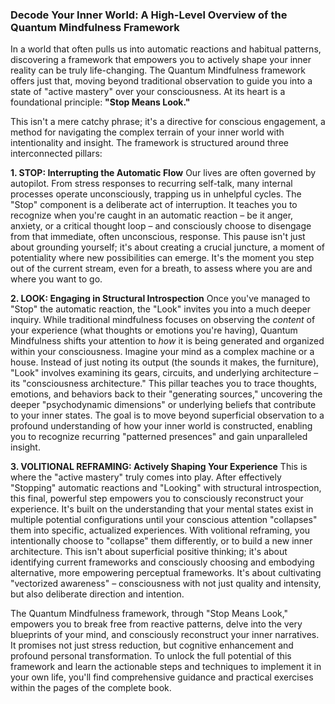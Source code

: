 ### Decode Your Inner World: A High-Level Overview of the Quantum Mindfulness Framework
In a world that often pulls us into automatic reactions and habitual patterns, discovering a framework that empowers you to actively shape your inner reality can be truly life-changing. The Quantum Mindfulness framework offers just that, moving beyond traditional observation to guide you into a state of "active mastery" over your consciousness. At its heart is a foundational principle: **"Stop Means Look."**

This isn't a mere catchy phrase; it's a directive for conscious engagement, a method for navigating the complex terrain of your inner world with intentionality and insight. The framework is structured around three interconnected pillars:

**1. STOP: Interrupting the Automatic Flow**
Our lives are often governed by autopilot. From stress responses to recurring self-talk, many internal processes operate unconsciously, trapping us in unhelpful cycles. The "Stop" component is a deliberate act of interruption. It teaches you to recognize when you're caught in an automatic reaction – be it anger, anxiety, or a critical thought loop – and consciously choose to disengage from that immediate, often unconscious, response. This pause isn't just about grounding yourself; it's about creating a crucial juncture, a moment of potentiality where new possibilities can emerge. It's the moment you step out of the current stream, even for a breath, to assess where you are and where you want to go.

**2. LOOK: Engaging in Structural Introspection**
Once you've managed to "Stop" the automatic reaction, the "Look" invites you into a much deeper inquiry. While traditional mindfulness focuses on observing the *content* of your experience (what thoughts or emotions you're having), Quantum Mindfulness shifts your attention to *how* it is being generated and organized within your consciousness. Imagine your mind as a complex machine or a house. Instead of just noting its output (the sounds it makes, the furniture), "Look" involves examining its gears, circuits, and underlying architecture – its "consciousness architecture." This pillar teaches you to trace thoughts, emotions, and behaviors back to their "generating sources," uncovering the deeper "psychodynamic dimensions" or underlying beliefs that contribute to your inner states. The goal is to move beyond superficial observation to a profound understanding of how your inner world is constructed, enabling you to recognize recurring "patterned presences" and gain unparalleled insight.

**3. VOLITIONAL REFRAMING: Actively Shaping Your Experience**
This is where the "active mastery" truly comes into play. After effectively "Stopping" automatic reactions and "Looking" with structural introspection, this final, powerful step empowers you to consciously reconstruct your experience. It's built on the understanding that your mental states exist in multiple potential configurations until your conscious attention "collapses" them into specific, actualized experiences. With volitional reframing, you intentionally choose to "collapse" them differently, or to build a new inner architecture. This isn't about superficial positive thinking; it's about identifying current frameworks and consciously choosing and embodying alternative, more empowering perceptual frameworks. It's about cultivating "vectorized awareness" – consciousness with not just quality and intensity, but also deliberate direction and intention.

The Quantum Mindfulness framework, through "Stop Means Look," empowers you to break free from reactive patterns, delve into the very blueprints of your mind, and consciously reconstruct your inner narratives. It promises not just stress reduction, but cognitive enhancement and profound personal transformation. To unlock the full potential of this framework and learn the actionable steps and techniques to implement it in your own life, you'll find comprehensive guidance and practical exercises within the pages of the complete book.